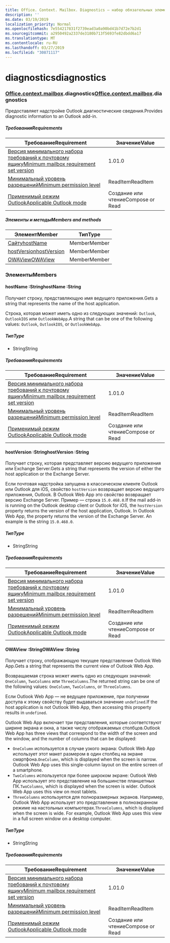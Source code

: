 ```yaml
---
title: Office. Context. Mailbox. Diagnostics — набор обязательных элементов 1,5
description: ''
ms.date: 03/19/2019
localization_priority: Normal
ms.openlocfilehash: 7e554217831f2739ead3a0a90bd41b7d72e7b2d1
ms.sourcegitcommit: a2950492a2337de3180b713f5693fe82dbdd6a17
ms.translationtype: MT
ms.contentlocale: ru-RU
ms.lasthandoff: 03/27/2019
ms.locfileid: "30871117"
---
```

# <a name="diagnostics"></a><span data-ttu-id="3322f-102">diagnostics</span><span class="sxs-lookup"><span data-stu-id="3322f-102">diagnostics</span></span>

### <a name="officeofficemdcontextofficecontextmdmailboxofficecontextmailboxmddiagnostics"></a><span data-ttu-id="3322f-103">[Office](Office.md)[.context](Office.context.md)[.mailbox](Office.context.mailbox.md).diagnostics</span><span class="sxs-lookup"><span data-stu-id="3322f-103">[Office](Office.md)[.context](Office.context.md)[.mailbox](Office.context.mailbox.md).diagnostics</span></span>

<span data-ttu-id="3322f-104">Предоставляет надстройке Outlook диагностические сведения.</span><span class="sxs-lookup"><span data-stu-id="3322f-104">Provides diagnostic information to an Outlook add-in.</span></span>

##### <a name="requirements"></a><span data-ttu-id="3322f-105">Требования</span><span class="sxs-lookup"><span data-stu-id="3322f-105">Requirements</span></span>

|<span data-ttu-id="3322f-106">Требование</span><span class="sxs-lookup"><span data-stu-id="3322f-106">Requirement</span></span>| <span data-ttu-id="3322f-107">Значение</span><span class="sxs-lookup"><span data-stu-id="3322f-107">Value</span></span>|
|---|---|
|[<span data-ttu-id="3322f-108">Версия минимального набора требований к почтовому ящику</span><span class="sxs-lookup"><span data-stu-id="3322f-108">Minimum mailbox requirement set version</span></span>](/office/dev/add-ins/reference/requirement-sets/outlook-api-requirement-sets)| <span data-ttu-id="3322f-109">1.0</span><span class="sxs-lookup"><span data-stu-id="3322f-109">1.0</span></span>|
|[<span data-ttu-id="3322f-110">Минимальный уровень разрешений</span><span class="sxs-lookup"><span data-stu-id="3322f-110">Minimum permission level</span></span>](/outlook/add-ins/understanding-outlook-add-in-permissions)| <span data-ttu-id="3322f-111">ReadItem</span><span class="sxs-lookup"><span data-stu-id="3322f-111">ReadItem</span></span>|
|[<span data-ttu-id="3322f-112">Применимый режим Outlook</span><span class="sxs-lookup"><span data-stu-id="3322f-112">Applicable Outlook mode</span></span>](/outlook/add-ins/#extension-points)| <span data-ttu-id="3322f-113">Создание или чтение</span><span class="sxs-lookup"><span data-stu-id="3322f-113">Compose or Read</span></span>|

##### <a name="members-and-methods"></a><span data-ttu-id="3322f-114">Элементы и методы</span><span class="sxs-lookup"><span data-stu-id="3322f-114">Members and methods</span></span>

| <span data-ttu-id="3322f-115">Элемент</span><span class="sxs-lookup"><span data-stu-id="3322f-115">Member</span></span> | <span data-ttu-id="3322f-116">Тип</span><span class="sxs-lookup"><span data-stu-id="3322f-116">Type</span></span> |
|--------|------|
| [<span data-ttu-id="3322f-117">Сайту</span><span class="sxs-lookup"><span data-stu-id="3322f-117">hostName</span></span>](#hostname-string) | <span data-ttu-id="3322f-118">Member</span><span class="sxs-lookup"><span data-stu-id="3322f-118">Member</span></span> |
| [<span data-ttu-id="3322f-119">hostVersion</span><span class="sxs-lookup"><span data-stu-id="3322f-119">hostVersion</span></span>](#hostversion-string) | <span data-ttu-id="3322f-120">Member</span><span class="sxs-lookup"><span data-stu-id="3322f-120">Member</span></span> |
| [<span data-ttu-id="3322f-121">OWAView</span><span class="sxs-lookup"><span data-stu-id="3322f-121">OWAView</span></span>](#owaview-string) | <span data-ttu-id="3322f-122">Member</span><span class="sxs-lookup"><span data-stu-id="3322f-122">Member</span></span> |

### <a name="members"></a><span data-ttu-id="3322f-123">Элементы</span><span class="sxs-lookup"><span data-stu-id="3322f-123">Members</span></span>

####  <a name="hostname-string"></a><span data-ttu-id="3322f-124">hostName :String</span><span class="sxs-lookup"><span data-stu-id="3322f-124">hostName :String</span></span>

<span data-ttu-id="3322f-125">Получает строку, представляющую имя ведущего приложения.</span><span class="sxs-lookup"><span data-stu-id="3322f-125">Gets a string that represents the name of the host application.</span></span>

<span data-ttu-id="3322f-126">Строка, которая может иметь одно из следующих значений: `Outlook`, `OutlookIOS` или `OutlookWebApp`.</span><span class="sxs-lookup"><span data-stu-id="3322f-126">A string that can be one of the following values: `Outlook`, `OutlookIOS`, or `OutlookWebApp`.</span></span>

##### <a name="type"></a><span data-ttu-id="3322f-127">Тип</span><span class="sxs-lookup"><span data-stu-id="3322f-127">Type</span></span>

*   <span data-ttu-id="3322f-128">String</span><span class="sxs-lookup"><span data-stu-id="3322f-128">String</span></span>

##### <a name="requirements"></a><span data-ttu-id="3322f-129">Требования</span><span class="sxs-lookup"><span data-stu-id="3322f-129">Requirements</span></span>

|<span data-ttu-id="3322f-130">Требование</span><span class="sxs-lookup"><span data-stu-id="3322f-130">Requirement</span></span>| <span data-ttu-id="3322f-131">Значение</span><span class="sxs-lookup"><span data-stu-id="3322f-131">Value</span></span>|
|---|---|
|[<span data-ttu-id="3322f-132">Версия минимального набора требований к почтовому ящику</span><span class="sxs-lookup"><span data-stu-id="3322f-132">Minimum mailbox requirement set version</span></span>](/office/dev/add-ins/reference/requirement-sets/outlook-api-requirement-sets)| <span data-ttu-id="3322f-133">1.0</span><span class="sxs-lookup"><span data-stu-id="3322f-133">1.0</span></span>|
|[<span data-ttu-id="3322f-134">Минимальный уровень разрешений</span><span class="sxs-lookup"><span data-stu-id="3322f-134">Minimum permission level</span></span>](/outlook/add-ins/understanding-outlook-add-in-permissions)| <span data-ttu-id="3322f-135">ReadItem</span><span class="sxs-lookup"><span data-stu-id="3322f-135">ReadItem</span></span>|
|[<span data-ttu-id="3322f-136">Применимый режим Outlook</span><span class="sxs-lookup"><span data-stu-id="3322f-136">Applicable Outlook mode</span></span>](/outlook/add-ins/#extension-points)| <span data-ttu-id="3322f-137">Создание или чтение</span><span class="sxs-lookup"><span data-stu-id="3322f-137">Compose or Read</span></span>|

####  <a name="hostversion-string"></a><span data-ttu-id="3322f-138">hostVersion :String</span><span class="sxs-lookup"><span data-stu-id="3322f-138">hostVersion :String</span></span>

<span data-ttu-id="3322f-139">Получает строку, которая представляет версию ведущего приложения или Exchange Server.</span><span class="sxs-lookup"><span data-stu-id="3322f-139">Gets a string that represents the version of either the host application or the Exchange Server.</span></span>

<span data-ttu-id="3322f-p101">Если почтовая надстройка запущена в классическом клиенте Outlook или Outlook для iOS, свойство `hostVersion` возвращает версию ведущего приложения, Outlook. В Outlook Web App это свойство возвращает версию Exchange Server. Пример — строка `15.0.468.0`.</span><span class="sxs-lookup"><span data-stu-id="3322f-p101">If the mail add-in is running on the Outlook desktop client or Outlook for iOS, the `hostVersion` property returns the version of the host application, Outlook. In Outlook Web App, the property returns the version of the Exchange Server. An example is the string `15.0.468.0`.</span></span>

##### <a name="type"></a><span data-ttu-id="3322f-143">Тип</span><span class="sxs-lookup"><span data-stu-id="3322f-143">Type</span></span>

*   <span data-ttu-id="3322f-144">String</span><span class="sxs-lookup"><span data-stu-id="3322f-144">String</span></span>

##### <a name="requirements"></a><span data-ttu-id="3322f-145">Требования</span><span class="sxs-lookup"><span data-stu-id="3322f-145">Requirements</span></span>

|<span data-ttu-id="3322f-146">Требование</span><span class="sxs-lookup"><span data-stu-id="3322f-146">Requirement</span></span>| <span data-ttu-id="3322f-147">Значение</span><span class="sxs-lookup"><span data-stu-id="3322f-147">Value</span></span>|
|---|---|
|[<span data-ttu-id="3322f-148">Версия минимального набора требований к почтовому ящику</span><span class="sxs-lookup"><span data-stu-id="3322f-148">Minimum mailbox requirement set version</span></span>](/office/dev/add-ins/reference/requirement-sets/outlook-api-requirement-sets)| <span data-ttu-id="3322f-149">1.0</span><span class="sxs-lookup"><span data-stu-id="3322f-149">1.0</span></span>|
|[<span data-ttu-id="3322f-150">Минимальный уровень разрешений</span><span class="sxs-lookup"><span data-stu-id="3322f-150">Minimum permission level</span></span>](/outlook/add-ins/understanding-outlook-add-in-permissions)| <span data-ttu-id="3322f-151">ReadItem</span><span class="sxs-lookup"><span data-stu-id="3322f-151">ReadItem</span></span>|
|[<span data-ttu-id="3322f-152">Применимый режим Outlook</span><span class="sxs-lookup"><span data-stu-id="3322f-152">Applicable Outlook mode</span></span>](/outlook/add-ins/#extension-points)| <span data-ttu-id="3322f-153">Создание или чтение</span><span class="sxs-lookup"><span data-stu-id="3322f-153">Compose or Read</span></span>|

####  <a name="owaview-string"></a><span data-ttu-id="3322f-154">OWAView :String</span><span class="sxs-lookup"><span data-stu-id="3322f-154">OWAView :String</span></span>

<span data-ttu-id="3322f-155">Получает строку, отображающую текущее представление Outlook Web App.</span><span class="sxs-lookup"><span data-stu-id="3322f-155">Gets a string that represents the current view of Outlook Web App.</span></span>

<span data-ttu-id="3322f-156">Возвращаемая строка может иметь одно из следующих значений: `OneColumn`, `TwoColumns` или `ThreeColumns`.</span><span class="sxs-lookup"><span data-stu-id="3322f-156">The returned string can be one of the following values: `OneColumn`, `TwoColumns`, or `ThreeColumns`.</span></span>

<span data-ttu-id="3322f-157">Если Outlook Web App — не ведущее приложение, при получении доступа к этому свойству будет выдаваться значение `undefined`.</span><span class="sxs-lookup"><span data-stu-id="3322f-157">If the host application is not Outlook Web App, then accessing this property results in `undefined`.</span></span>

<span data-ttu-id="3322f-158">Outlook Web App включает три представления, которые соответствуют ширине экрана и окна, а также числу отображаемых столбцов.</span><span class="sxs-lookup"><span data-stu-id="3322f-158">Outlook Web App has three views that correspond to the width of the screen and the window, and the number of columns that can be displayed:</span></span>

*   <span data-ttu-id="3322f-p102">`OneColumn` используется в случае узкого экрана: Outlook Web App использует этот макет размером в один столбец на экране смартфона.</span><span class="sxs-lookup"><span data-stu-id="3322f-p102">`OneColumn`, which is displayed when the screen is narrow. Outlook Web App uses this single-column layout on the entire screen of a smartphone.</span></span>
*   <span data-ttu-id="3322f-p103">`TwoColumns` используется при более широком экране: Outlook Web App использует это представление на большинстве планшетных ПК.</span><span class="sxs-lookup"><span data-stu-id="3322f-p103">`TwoColumns`, which is displayed when the screen is wider. Outlook Web App uses this view on most tablets.</span></span>
*   <span data-ttu-id="3322f-p104">`ThreeColumns` используется для полноразмерных экранов. Например, Outlook Web App использует это представление в полноэкранном режиме на настольных компьютерах.</span><span class="sxs-lookup"><span data-stu-id="3322f-p104">`ThreeColumns`, which is displayed when the screen is wide. For example, Outlook Web App uses this view in a full screen window on a desktop computer.</span></span>

##### <a name="type"></a><span data-ttu-id="3322f-165">Тип</span><span class="sxs-lookup"><span data-stu-id="3322f-165">Type</span></span>

*   <span data-ttu-id="3322f-166">String</span><span class="sxs-lookup"><span data-stu-id="3322f-166">String</span></span>

##### <a name="requirements"></a><span data-ttu-id="3322f-167">Требования</span><span class="sxs-lookup"><span data-stu-id="3322f-167">Requirements</span></span>

|<span data-ttu-id="3322f-168">Требование</span><span class="sxs-lookup"><span data-stu-id="3322f-168">Requirement</span></span>| <span data-ttu-id="3322f-169">Значение</span><span class="sxs-lookup"><span data-stu-id="3322f-169">Value</span></span>|
|---|---|
|[<span data-ttu-id="3322f-170">Версия минимального набора требований к почтовому ящику</span><span class="sxs-lookup"><span data-stu-id="3322f-170">Minimum mailbox requirement set version</span></span>](/office/dev/add-ins/reference/requirement-sets/outlook-api-requirement-sets)| <span data-ttu-id="3322f-171">1.0</span><span class="sxs-lookup"><span data-stu-id="3322f-171">1.0</span></span>|
|[<span data-ttu-id="3322f-172">Минимальный уровень разрешений</span><span class="sxs-lookup"><span data-stu-id="3322f-172">Minimum permission level</span></span>](/outlook/add-ins/understanding-outlook-add-in-permissions)| <span data-ttu-id="3322f-173">ReadItem</span><span class="sxs-lookup"><span data-stu-id="3322f-173">ReadItem</span></span>|
|[<span data-ttu-id="3322f-174">Применимый режим Outlook</span><span class="sxs-lookup"><span data-stu-id="3322f-174">Applicable Outlook mode</span></span>](/outlook/add-ins/#extension-points)| <span data-ttu-id="3322f-175">Создание или чтение</span><span class="sxs-lookup"><span data-stu-id="3322f-175">Compose or Read</span></span>|

